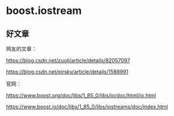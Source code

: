 # boost.iostream



## 好文章

网友的文章：

https://blog.csdn.net/zuolj/article/details/82057097 

https://blog.csdn.net/eirsky/article/details/1588991

官网：

https://www.boost.org/doc/libs/1_85_0/libs/io/doc/html/io.html

https://www.boost.io/doc/libs/1_85_0/libs/iostreams/doc/index.html

